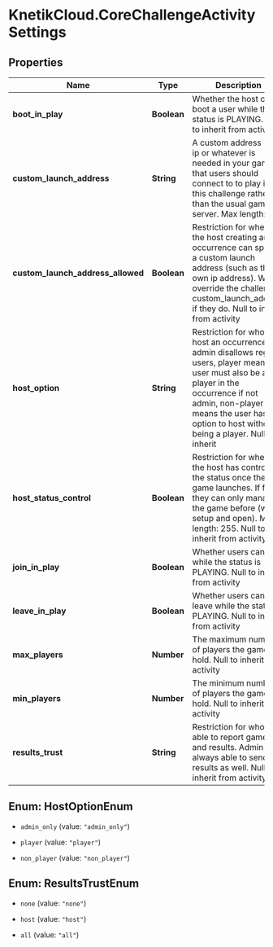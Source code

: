 # KnetikCloud.CoreChallengeActivitySettings

## Properties
Name | Type | Description | Notes
------------ | ------------- | ------------- | -------------
**boot_in_play** | **Boolean** | Whether the host can boot a user while the status is PLAYING. Null to inherit from activity | [optional] 
**custom_launch_address** | **String** | A custom address (url, ip or whatever is needed in your game) that users should connect to to play in this challenge rather than the usual game server. Max length: 255 | [optional] 
**custom_launch_address_allowed** | **Boolean** | Restriction for whether the host creating an occurrence can specify a custom launch address (such as their own ip address). Will override the challenge&#39;s custom_launch_address if they do. Null to inherit from activity | [optional] 
**host_option** | **String** | Restriction for who can host an occurrence. admin disallows regular users, player means the user must also be a player in the occurrence if not admin, non-player means the user has the option to host without being a player. Null to inherit | [optional] 
**host_status_control** | **Boolean** | Restriction for whether the host has control of the status once the game launches. If false they can only manage the game before (when setup and open). Max length: 255. Null to inherit from activity | [optional] 
**join_in_play** | **Boolean** | Whether users can join while the status is PLAYING. Null to inherit from activity | [optional] 
**leave_in_play** | **Boolean** | Whether users can leave while the status is PLAYING. Null to inherit from activity | [optional] 
**max_players** | **Number** | The maximum number of players the game can hold. Null to inherit from activity | [optional] 
**min_players** | **Number** | The minimum number of players the game can hold. Null to inherit from activity | [optional] 
**results_trust** | **String** | Restriction for who is able to report game end and results. Admin is always able to send results as well. Null to inherit from activity | [optional] 


<a name="HostOptionEnum"></a>
## Enum: HostOptionEnum


* `admin_only` (value: `"admin_only"`)

* `player` (value: `"player"`)

* `non_player` (value: `"non_player"`)




<a name="ResultsTrustEnum"></a>
## Enum: ResultsTrustEnum


* `none` (value: `"none"`)

* `host` (value: `"host"`)

* `all` (value: `"all"`)




